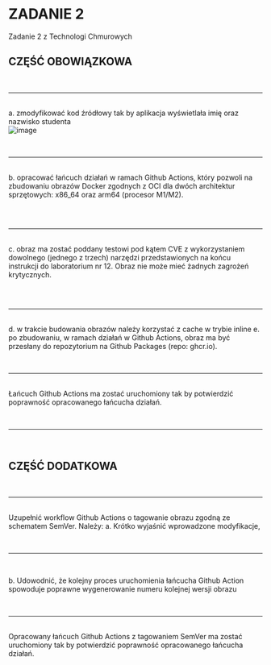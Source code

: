 # ZADANIE 2
Zadanie 2 z Technologi Chmurowych

## CZĘŚĆ OBOWIĄZKOWA
<br/><hr/><br/>
a. zmodyfikować kod źródłowy tak by aplikacja wyświetlała imię oraz nazwisko studenta<br/>
![image](https://github.com/voiteckheir/zadanie2/assets/91530837/7e7c4ae4-f18d-4047-bffc-99e1d0963682)
<br/>


<br/><hr/><br/>
b. opracować łańcuch działań w ramach Github Actions, który pozwoli na zbudowaniu
obrazów Docker zgodnych z OCI dla dwóch architektur sprzętowych: x86_64 oraz arm64
(procesor M1/M2).
```

```

<br/><hr/><br/>
c. obraz ma zostać poddany testowi pod kątem CVE z wykorzystaniem dowolnego (jednego
z trzech) narzędzi przedstawionych na końcu instrukcji do laboratorium nr 12. Obraz nie
może mieć żadnych zagrożeń krytycznych.
```

```
<br/><hr/><br/>
d. w trakcie budowania obrazów należy korzystać z cache w trybie inline
e. po zbudowaniu, w ramach działań w Github Actions, obraz ma być przesłany do
repozytorium na Github Packages (repo: ghcr.io).

<br/><hr/><br/>
Łańcuch Github Actions ma zostać uruchomiony tak by potwierdzić poprawność opracowanego
łańcucha działań.



<br/><hr/><br/>
## CZĘŚĆ DODATKOWA

<br/><hr/><br/>
Uzupełnić workflow Github Actions o tagowanie obrazu zgodną ze schematem SemVer. 
Należy:
a. Krótko wyjaśnić wprowadzone modyfikacje,

<br/><hr/><br/>

b. Udowodnić, że kolejny proces uruchomienia łańcucha Github Action spowoduje
poprawne wygenerowanie numeru kolejnej wersji obrazu

<br/><hr/><br/>
Opracowany łańcuch Github Actions z tagowaniem SemVer ma zostać uruchomiony tak by
potwierdzić poprawność opracowanego łańcucha działań.
